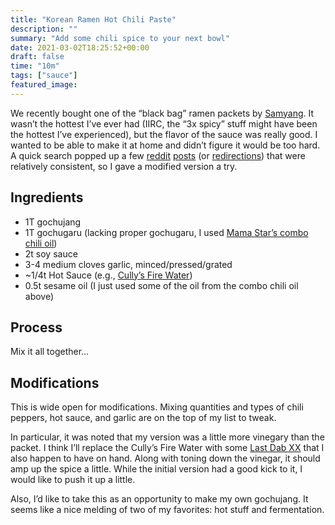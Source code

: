 ```yaml
---
title: "Korean Ramen Hot Chili Paste"
description: ""
summary: "Add some chili spice to your next bowl"
date: 2021-03-02T18:25:52+00:00
draft: false
time: "10m"
tags: ["sauce"]
featured_image: 
---
```


We recently bought one of the “black bag” ramen packets by [Samyang](https://www.samyangfoods.com/eng/index.do "Samyang"). It wasn’t the hottest I’ve ever had (IIRC, the “3x spicy” stuff might have been the hottest I’ve experienced), but the flavor of the sauce was really good. I wanted to be able to make it at home and didn’t figure it would be too hard. A quick search popped up a few [reddit](https://www.reddit.com/r/recipes/comments/5tgxzs/korean_fire_noodle_sauce_ratiorecipe/) [posts](https://www.reddit.com/r/52weeksofcooking/comments/bg036f/week_14_copycat_recipes_samyang_buldak_bokkeum/) (or [redirections](https://m.blog.naver.com/dlsck00/80195261340)) that were relatively consistent, so I gave a modified version a try.

## Ingredients

- 1T gochujang
- 1T gochugaru (lacking proper gochugaru, I used [Mama Star’s combo chili oil](https://mamastarchilioil.com/product/combo-chili-oil/))
- 2t soy sauce
- 3-4 medium cloves garlic, minced/pressed/grated
- ~1/4t Hot Sauce (e.g., [Cully’s Fire Water](https://heatonist.com/products/culleys-fire-water))
- 0.5t sesame oil (I just used some of the oil from the combo chili oil above)

## Process

Mix it all together…

## Modifications

This is wide open for modifications. Mixing quantities and types of chili peppers, hot sauce, and garlic are on the top of my list to tweak.

In particular, it was noted that my version was a little more vinegary than the packet. I think I’ll replace the Cully’s Fire Water with some [Last Dab XX](https://heatonist.com/collections/hottest-hot-sauces/products/hot-ones-the-last-dab) that I also happen to have on hand. Along with toning down the vinegar, it should amp up the spice a little. While the initial version had a good kick to it, I would like to push it up a little.

Also, I’d like to take this as an opportunity to make my own gochujang. It seems like a nice melding of two of my favorites: hot stuff and fermentation.